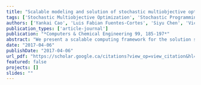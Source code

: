 ```yaml
---
title: "Scalable modeling and solution of stochastic multiobjective optimization problems"
tags: ['Stochastic Multiobjective Optimization', 'Stochastic Programming']
authors: ['Yankai Cao', 'Luis Fabian Fuentes-Cortes', 'Siyu Chen', 'Victor M Zavala']
publication_types: ['article-journal']
publication: "*Computers & Chemical Engineering 99, 185-197*"
abstract: "We present a scalable computing framework for the solution stochastic multiobjective optimization problems. The proposed framework uses a nested conditional value-at-risk (nCVaR) metric to find compromise solutions among conflicting random objectives. We prove that the associated nCVaR minimization problem can be cast as a standard stochastic programming problem with expected value (linking) constraints. We also show that these problems can be implemented in a modular and compact manner using PLASMO (a Julia-based structured modeling framework) and can be solved efficiently using PIPS-NLP (a parallel nonlinear solver). We apply the framework to a CHP design study in which we seek to find compromise solutions that trade-off cost, water, and emissions in the face of uncertainty in electricity and water demands."
date: "2017-04-06"
publishDate: "2017-04-06"
url_pdf: "https://scholar.google.ca/citations?view_op=view_citation&hl=zh-CN&user=M-s3mjAAAAAJ&pagesize=80&citation_for_view=M-s3mjAAAAAJ:zYLM7Y9cAGgC"
featured: false
projects: []
slides: ""
---
```

